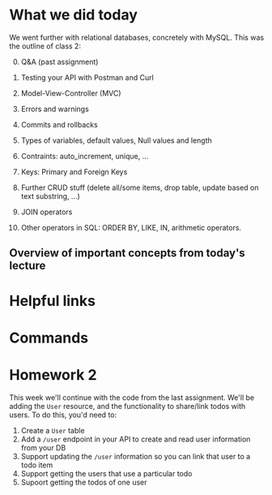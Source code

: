 # What we did today 

We went further with relational databases, concretely with MySQL. This was the outline of class 2:

0. Q&A (past assignment)

1. Testing your API with Postman and Curl

2. Model-View-Controller (MVC)

3. Errors and warnings

4. Commits and rollbacks

5. Types of variables, default values, Null values and length

6. Contraints: auto_increment, unique, ... 

7. Keys: Primary and Foreign Keys

8. Further CRUD stuff (delete all/some items, drop table, update based on text substring, …)

9. JOIN operators

10. Other operators in SQL: ORDER BY, LIKE, IN, arithmetic operators.

## Overview of important concepts from today's lecture

# Helpful links 

# Commands

# Homework 2
This week we'll continue with the code from the last assignment. We'll be adding the `User` resource, and the functionality to share/link todos with users. To do this, you'd need to:

1. Create a `User` table
2. Add a `/user` endpoint in your API to create and read user information from your DB
3. Support updating the `/user` information so you can link that user to a todo item
4. Support getting the users that use a particular todo
5. Supoort getting the todos of one user
